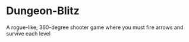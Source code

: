 # Dungeon-Blitz
A rogue-like, 360-degree shooter game where you must fire arrows and survive each level
